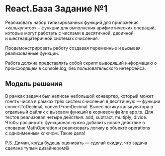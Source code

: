 # React.База Задание №1
Реализовать набор типизированных функций для приложения «калькулятор» – функции для выполнения арифметических операций, которые могут работать с числами в десятичной, двоичной и шестнадцатеричной системах счисления.

Продемонстрировать работу создавая переменные и вызывая реализованные функции.

Работа должна представлять собой скрипт выводящий информацию о происходящем в console.log, без пользовательского интерфейса.

## Модель решения
В рамках задачи был написан небольшой конвертер, который может гонять числа в рамках трёх систем счисления в десятичную — функции convertToDecimal, convertFromDecimal. 
Вынес логику калькулятора в отдельный файлик с вызовом функций в корневом файле app.ts. Для тестов реализовал четыре действия: add, subtract, multiply, divide. Чтобы расширить функционал нужно добавить новое действие в словарик MathOperation и реализовать логику в объекте operations с одноименным ключом. Такие дела! 

P.S. Диман, когда будешь оценивать — сделай скидку, что задача сделана тупым дизайнером😄
